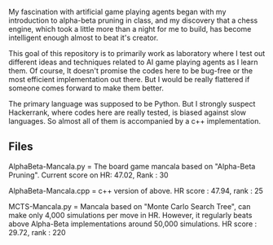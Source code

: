 My fascination with artificial game playing agents began with my introduction to alpha-beta 
pruning in class, and my discovery that a chess engine, which took a little more than a night
for me to build, has become intelligent enough almost to beat it's creator. 

This goal of this repository is to primarily work as laboratory where I test out different ideas
and techniques related to AI game  playing agents as I learn them. Of course, It doesn't promise 
the codes here to be bug-free or the most efficient implementation out there. But I would be really 
flattered if someone comes forward to make them better.

The primary language was supposed to be Python. But I strongly suspect Hackerrank, where codes here
are really tested, is biased against slow languages. So almost all of them is accompanied by a c++
implementation.

Files
--------------------------------
AlphaBeta-Mancala.py = The board game mancala based on "Alpha-Beta Pruning". Current score on HR: 47.02,
Rank : 30

AlphaBeta-Mancala.cpp = c++ version of above. HR score : 47.94, rank : 25

MCTS-Mancala.py = Mancala based on "Monte Carlo Search Tree", can make only 4,000 simulations per move in HR. 
However, it regularly beats above Alpha-Beta implementations around 50,000 simulations. HR score : 29.72,
rank : 220


